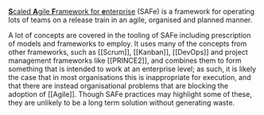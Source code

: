[**S**caled **A**gile **F**ramework for **e**nterprise](https://scaledagileframework.com/) (SAFe) is a framework for operating lots of teams on a release train in an agile, organised and planned manner.

A lot of concepts are covered in the tooling of SAFe including prescription of models and frameworks to employ. It uses many of the concepts from other frameworks, such as [[Scrum]], [[Kanban]], [[DevOps]] and project management frameworks like [[PRINCE2]], and combines them to form something that is intended to work at an enterprise level; as such, it is likely the case that in most organisations this is inappropriate for execution, and that there are instead organisational problems that are blocking the adoption of [[Agile]]. Though SAFe practices may highlight some of these, they are unlikely to be a long term solution without generating waste.